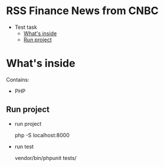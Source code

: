 # RSS Finance News from CNBC

- Test task
    * [What's inside](#What's_inside)
    * [Run project](#run_project)

# What's inside

Contains: 
 - PHP


## Run project

- run project


    php -S localhost:8000


- run test


    vendor/bin/phpunit tests/
